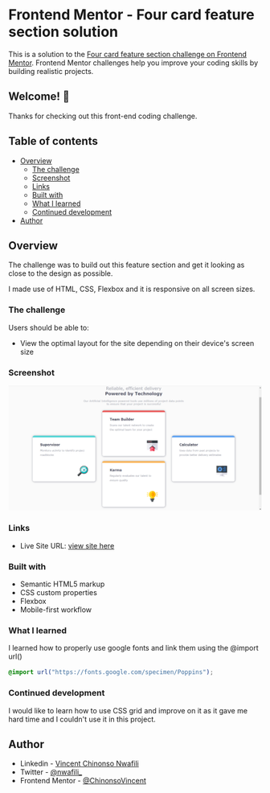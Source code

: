 # Frontend Mentor - Four card feature section solution

This is a solution to the [Four card feature section challenge on Frontend Mentor](https://www.frontendmentor.io/challenges/four-card-feature-section-weK1eFYK). Frontend Mentor challenges help you improve your coding skills by building realistic projects.

## Welcome! 👋

Thanks for checking out this front-end coding challenge.

## Table of contents

-   [Overview](#overview)
    -   [The challenge](#the-challenge)
    -   [Screenshot](#screenshot)
    -   [Links](#links)
    -   [Built with](#built-with)
    -   [What I learned](#what-i-learned)
    -   [Continued development](#continued-development)
-   [Author](#author)

## Overview

The challenge was to build out this feature section and get it looking as close to the design as possible.

I made use of HTML, CSS, Flexbox and it is responsive on all screen sizes.

### The challenge

Users should be able to:

-   View the optimal layout for the site depending on their device's screen size

### Screenshot

![](./screenshot.png)

### Links

-   Live Site URL: [view site here](https://chinonsovincent.github.io/Frontend-Mentor-Four-card-feature-section/)

### Built with

-   Semantic HTML5 markup
-   CSS custom properties
-   Flexbox
-   Mobile-first workflow

### What I learned

I learned how to properly use google fonts and link them using the @import url()

```css
@import url("https://fonts.google.com/specimen/Poppins");
```

### Continued development

I would like to learn how to use CSS grid and improve on it as it gave me hard time and I couldn't use it in this project.

## Author

-   Linkedin - [Vincent Chinonso Nwafili](www.linkedin.com/in/vincent-chinonso-nwafili-b96ba9197)
-   Twitter - [@nwafili\_](https://www.twitter.com/nwafili_)
-   Frontend Mentor - [@ChinonsoVincent](https://www.frontendmentor.io/profile/@ChinonsoVincent)
